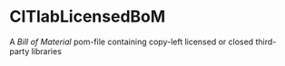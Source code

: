 # CITlabLicensedBoM
A *Bill of Material* pom-file containing copy-left licensed or closed third-party libraries
